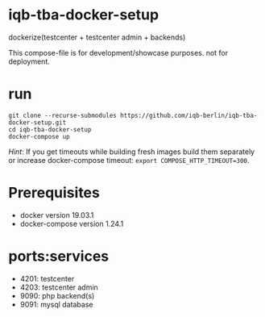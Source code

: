 # iqb-tba-docker-setup
dockerize(testcenter + testcenter admin + backends)

This compose-file is for development/showcase purposes. not for deployment.

# run

```
git clone --recurse-submodules https://github.com/iqb-berlin/iqb-tba-docker-setup.git
cd iqb-tba-docker-setup
docker-compose up
```

*Hint*: If you get timeouts while building fresh images build them separately or increase docker-compose
timeout: `export COMPOSE_HTTP_TIMEOUT=300`.

# Prerequisites
- docker version 19.03.1
- docker-compose version 1.24.1

# ports:services

- 4201: testcenter
- 4203: testcenter admin
- 9090: php backend(s)
- 9091: mysql database
